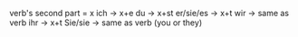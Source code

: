 verb's second part = x
ich -> x+e
du -> x+st
er/sie/es -> x+t
wir -> same as verb
ihr -> x+t
Sie/sie -> same as verb (you or they)
